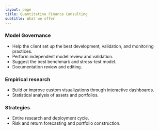 ```yaml
---
layout: page
title: Quantitative Finance Consulting
subtitle: What we offer
---
```


### Model Governance
* Help the client set up the best development, validation, and monitoring practices.
* Perform independent model review and validation.
* Suggest the best benchmark and stress-test model.
* Documentation review and editing.

### Empirical research
* Build or improve custom visualizations through interactive dashboards.
* Statistical analysis of assets and portfolios.

### Strategies
* Entire research and deployment cycle.
* Risk and return forecasting and portfolio construction.

